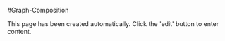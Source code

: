 <!-- Freeki metadata. Do not remove this section!
TITLE: Graph-Composition
-->
#Graph-Composition

This page has been created automatically. Click the 'edit' button to enter content.